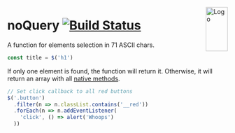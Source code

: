 <img src="https://mishamyrt.github.io/noquery/logo.svg" align="right"
     alt="Logo" width="50" height="101">

# noQuery [![Build Status](https://travis-ci.com/mishamyrt/noquery.svg?branch=master)][ci]

A function for elements selection in 71 ASCII chars.

```js
const title = $('h1')
```

If only one element is found, the function will return it. Otherwise, it will return an array with all [native methods](https://developer.mozilla.org/en-US/docs/Web/JavaScript/Reference/Global_Objects/Array).

```js
// Set click callback to all red buttons
$('.button')
  .filter(n => n.classList.contains('__red'))
  .forEach(n => n.addEventListener(
    'click', () => alert('Whoops')
  ))
```

[ci]: https://travis-ci.com/mishamyrt/noquery
